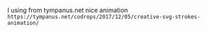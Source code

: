 I using from tympanus.net nice animation
`
 https://tympanus.net/codrops/2017/12/05/creative-svg-strokes-animation/ 
` 